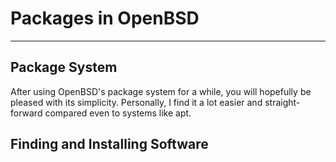 # Packages in OpenBSD
---

## Package System
After using OpenBSD's package system for a while, you will hopefully be pleased with its simplicity. Personally, I find it a lot
easier and straight-forward compared even to systems like apt.

## Finding and Installing Software
